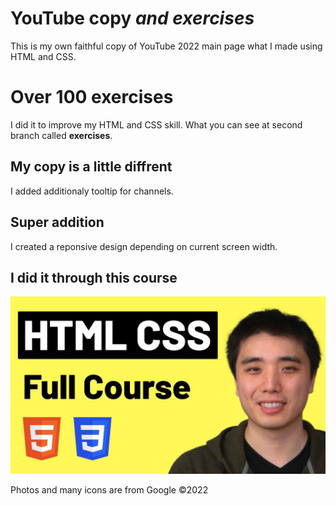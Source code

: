 # YouTube copy *and exercises*
This is my own faithful copy of YouTube 2022 main page what I made using HTML and CSS.

# Over 100 exercises
I did it to improve my HTML and CSS skill. What you can see at second branch called **exercises**.

## My copy is a little diffrent
I added additionaly tooltip for channels.

## Super addition
I created a reponsive design depending on current screen width.

## I did it through this course
[![HTML&CSS course on youtube](thumbnail.jpg)](https://www.youtube.com/watch?v=G3e-cpL7ofc)

Photos and many icons are from Google ©2022
